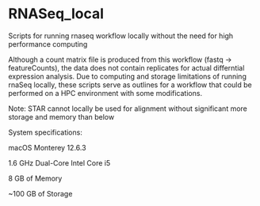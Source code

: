 # RNASeq_local
Scripts for running rnaseq workflow locally without the need for high performance computing

Although a count matrix file is produced from this workflow (fastq -> featureCounts), the data does not contain replicates for actual differntial expression analysis. Due to computing and storage limitations of running rnaSeq locally, these scripts serve as outlines for a workflow that could be performed on a HPC environment with some modifications. 

Note: STAR cannot locally be used for alignment without significant more storage and memory than below


System specifications:

macOS Monterey 12.6.3

1.6 GHz Dual-Core Intel Core i5

8 GB of Memory

~100 GB of Storage
